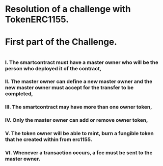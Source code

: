# Resolution of a challenge with TokenERC1155.


<h1>First part of the Challenge.<h1>

<h3>I. The smartcontract must have a master owner who will be the person who deployed it
of the contract,<h3>
<h3>II. The master owner can define a new master owner and the new master owner must
accept for the transfer to be completed,<h3>
<h3>III. The smartcontract may have more than one owner token,<h3>
<h3>IV. Only the master owner can add or remove owner token,<h3>
<h3>V. The token owner will be able to mint, burn a fungible token that he created within
from erc1155.<h3>
<h3>VI. Whenever a transaction occurs, a fee must be sent to the master
owner.<h3>
